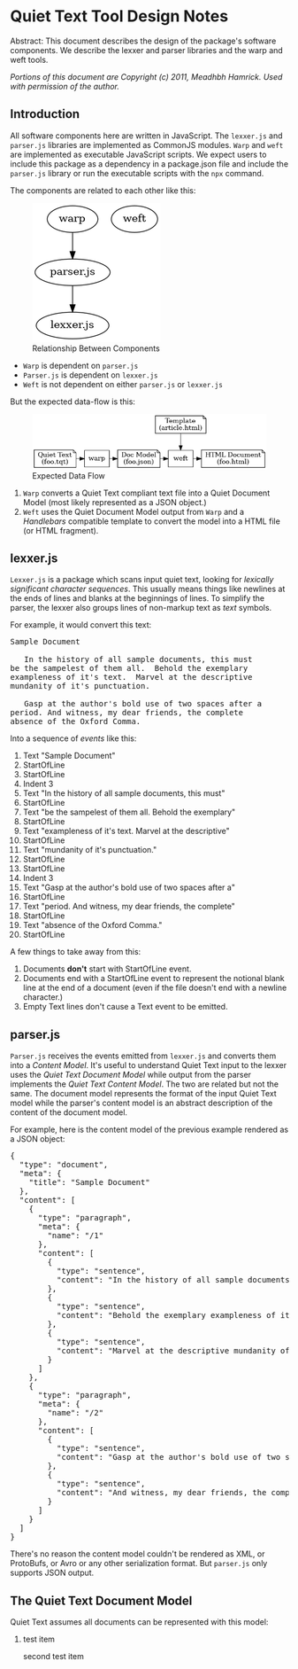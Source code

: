 <h1>Quiet Text Tool Design Notes</h1>

<p class="abstract">

  Abstract:
  This document describes the design of the package's software components.
  We describe the lexxer and parser libraries and the warp and weft tools.

</p>

<p>

  <em>Portions of this document are Copyright (c) 2011, Meadhbh Hamrick. Used with permission of the author.</em>

</p>

<h2>Introduction</h2>

<p>

  All software components here are written in JavaScript.
  The <code>lexxer.js</code> and <code>parser.js</code> libraries are implemented as CommonJS modules.
  <code>Warp</code> and <code>weft</code> are implemented as executable JavaScript scripts.
  We expect users to include this package as a dependency in a package.json file and include the <code>parser.js</code> library or run the executable scripts with the <code>npx</code> command.

</p>

<p>

  The components are related to each other like this:

</p>

<p>

  <figure>
    <img src="./20_1_Component_Relation.png" alt="Relationship Between Components"/>
    <figcaption>Relationship Between Components</figcaption>
  </figure>

</p>

<ul>

  <li><code>Warp</code> is dependent on <code>parser.js</code></li>
  <li><code>Parser.js</code> is dependent on <code>lexxer.js</code></li>
  <li><code>Weft</code> is not dependent on either <code>parser.js</code> or <code>lexxer.js</code></li>

</ul>

<p>

  But the expected data-flow is this:

</p>

<p>

  <figure>
    <img src="./20_2_Data_Flow.png" alt="Expected Data Flow"/>
    <figcaption>Expected Data Flow</figcaption>
  </figure>

</p>

<ol>

  <li><code>Warp</code> converts a Quiet Text compliant text file into a Quiet Document Model (most likely represented as a JSON object.)</li>
  <li><code>Weft</code> uses the Quiet Document Model output from <code>Warp</code> and a <em>Handlebars</em> compatible template to convert the model into a HTML file (or HTML fragment).</li>

</ol>

<h2>lexxer.js</h2>

<p>

  <code>Lexxer.js</code> is a package which scans input quiet text, looking for <em>lexically significant character sequences</em>.
  This usually means things like newlines at the ends of lines and blanks at the beginnings of lines.
  To simplify the parser, the lexxer also groups lines of non-markup text as <em>text</em> symbols.

</p>

<p>

  For example, it would convert this text:

</p>

<pre>Sample Document

   In the history of all sample documents, this must
be the sampelest of them all.  Behold the exemplary
exampleness of it's text.  Marvel at the descriptive
mundanity of it's punctuation.

   Gasp at the author's bold use of two spaces after a
period. And witness, my dear friends, the complete
absence of the Oxford Comma.</pre>

<p>
  Into a sequence of <em>events</em> like this:
</p>

<ol>

  <li>Text "Sample Document"</li>

  <li>StartOfLine</li>

  <li>StartOfLine</li>

  <li>Indent 3</li>

  <li>Text "In the history of all sample documents, this must"</li>

  <li>StartOfLine</li>

  <li>Text "be the sampelest of them all.  Behold the exemplary"</li>

  <li>StartOfLine</li>

  <li>Text "exampleness of it's text.  Marvel at the descriptive"</li>

  <li>StartOfLine</li>

  <li>Text "mundanity of it's punctuation."</li>

  <li>StartOfLine</li>

  <li>StartOfLine</li>

  <li>Indent 3</li>

  <li>Text "Gasp at the author's bold use of two spaces after a"</li>

  <li>StartOfLine</li>

  <li>Text "period. And witness, my dear friends, the complete"</li>

  <li>StartOfLine</li>

  <li>Text "absence of the Oxford Comma."</li>

  <li>StartOfLine</li>

</ol>

<p>

  A few things to take away from this:

</p>

<ol>

  <li>Documents <strong>don't</strong> start with StartOfLine event.</li>

  <li>Documents end with a StartOfLine event to represent the notional blank line at the end of a document (even if the file doesn't end with a newline character.)</li>

  <li>Empty Text lines don't cause a Text event to be emitted.</li>

</ol>

<h2>parser.js</h2>

<p>

  <code>Parser.js</code> receives the events emitted from <code>lexxer.js</code> and converts them into a <em>Content Model</em>.
  It's useful to understand Quiet Text input to the lexxer uses the <em>Quiet Text Document Model</em> while output from the parser implements the <em>Quiet Text Content Model</em>.
  The two are related but not the same.
  The document model represents the format of the input Quiet Text model while the parser's content model is an abstract description of the content of the document model.

</p>

<p>

  For example, here is the content model of the previous example rendered as a JSON object:

</p>

<pre>{
  "type": "document",
  "meta": {
    "title": "Sample Document"
  },
  "content": [
    {
      "type": "paragraph",
      "meta": {
        "name": "/1"
      },
      "content": [
        {
          "type": "sentence",
          "content": "In the history of all sample documents, this must be the sampelest of them all."
        },
        {
          "type": "sentence",
          "content": "Behold the exemplary exampleness of it's text."
        },
        {
          "type": "sentence",
          "content": "Marvel at the descriptive mundanity of it's punctuation."
        }
      ]
    },
    {
      "type": "paragraph",
      "meta": {
        "name": "/2"
      },
      "content": [
        {
          "type": "sentence",
          "content": "Gasp at the author's bold use of two spaces after a period."
        },
        {
          "type": "sentence",
          "content": "And witness, my dear friends, the complete absence of the Oxford Comma."
        }
      ]
    }
  ]
}</pre>

<p>

  There's no reason the content model couldn't be rendered as XML, or ProtoBufs, or Avro or any other serialization format.
  But <code>parser.js</code> only supports JSON output.

</p>

<h2>The Quiet Text Document Model</h2>

<p>

  Quiet Text assumes all documents can be represented with this model:

</p>

<ol>
  <li>
    <p>
      test item
    </p>
    <p>
      second test item
    </p>
  </li>
</ol>